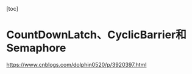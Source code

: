 
[toc]

# CountDownLatch、CyclicBarrier和Semaphore

https://www.cnblogs.com/dolphin0520/p/3920397.html